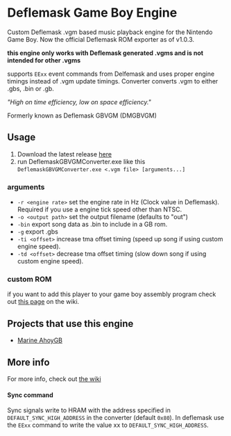 # Deflemask Game Boy Engine
Custom Deflemask .vgm based music playback engine for the Nintendo Game Boy. Now the official Deflemask ROM exporter as of v1.0.3.

**this engine only works with Deflemask generated .vgms and is not intended for other .vgms**

supports `EExx` event commands from Delfemask and uses proper engine timings instead of .vgm update timings. Converter converts .vgm to either .gbs, .bin or .gb.

*"High on time efficiency, low on space efficiency."*

Formerly known as Deflemask GBVGM (DMGBVGM)


## Usage
1. Download the latest release [here](https://github.com/Pegmode/-DeflemaskGBVGM-/releases/latest)  
2. run DeflemaskGBVGMConverter.exe like this  
`DeflemaskGBVGMConverter.exe <.vgm file> [arguments...]`  
### arguments
* `-r <engine rate>` set the engine rate in Hz (Clock value in Deflemask). Required if you use a engine tick speed other than NTSC.
* `-o <output path>` set the output filename (defaults to "out")
* `-bin` export song data as .bin to include in a GB rom.
* `-g` export .gbs
* `-ti <offset>` increase tma offset timing (speed up song if using custom engine speed).
* `-td <offset>` decrease tma offset timing (slow down song if using custom engine speed).

### custom ROM
if you want to add this player to your game boy assembly program check out [this page](https://github.com/Pegmode/-DeflemaskGBVGM-/wiki/Including-this-in-your-game-boy-ASM-project) on the wiki.


## Projects that use this engine
- [Marine AhoyGB](https://github.com/Pegmode/MarineAhoyGB)

## More info
For more info, check out [the wiki](https://github.com/Pegmode/-DeflemaskGBVGM-/wiki)

#### Sync command
Sync signals write to HRAM with the address specified in `DEFAULT_SYNC_HIGH_ADDRESS` in the converter (default `0x80`). In deflemask use the `EExx` command to write the value xx to `DEFAULT_SYNC_HIGH_ADDRESS`.


